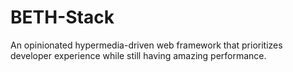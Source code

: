 # BETH-Stack
An opinionated hypermedia-driven web framework that prioritizes developer experience while still having amazing performance.

